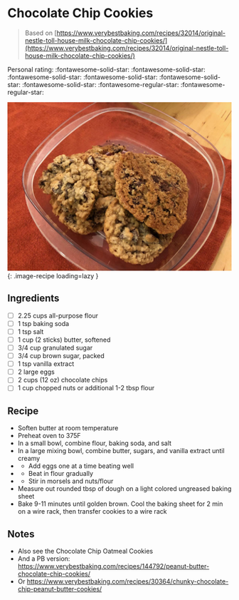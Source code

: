 <!-- Do not modify sections with "AUTO-*". They are updated by make.py -->

# Chocolate Chip Cookies

> Based on [https://www.verybestbaking.com/recipes/32014/original-nestle-toll-house-milk-chocolate-chip-cookies/](https://www.verybestbaking.com/recipes/32014/original-nestle-toll-house-milk-chocolate-chip-cookies/)

<!-- rating=3; (User can specify rating on scale of 1-5) -->
<!-- AUTO-UserRating -->
Personal rating: :fontawesome-solid-star: :fontawesome-solid-star: :fontawesome-solid-star: :fontawesome-solid-star: :fontawesome-solid-star: :fontawesome-solid-star: :fontawesome-regular-star: :fontawesome-regular-star:
<!-- /AUTO-UserRating -->

<!-- name_image=chocolate_chip_cookies.jpeg; (User can specify image name if multiple exist) -->
<!-- AUTO-Image -->
![chocolate_chip_cookies.jpeg](./chocolate_chip_cookies.jpeg){: .image-recipe loading=lazy }
<!-- /AUTO-Image -->

## Ingredients

* [ ] 2.25 cups all-purpose flour
* [ ] 1 tsp baking soda
* [ ] 1 tsp salt
* [ ] 1 cup (2 sticks) butter, softened
* [ ] 3/4 cup granulated sugar
* [ ] 3/4 cup brown sugar, packed
* [ ] 1 tsp vanilla extract
* [ ] 2 large eggs
* [ ] 2 cups (12 oz) chocolate chips
* [ ] 1 cup chopped nuts or additional 1-2 tbsp flour

## Recipe

* Soften butter at room temperature
* Preheat oven to 375F
* In a small bowl, combine flour, baking soda, and salt
* In a large mixing bowl, combine butter, sugars, and vanilla extract until creamy
* - Add eggs one at a time beating well
* - Beat in flour gradually
* - Stir in morsels and nuts/flour
* Measure out rounded tbsp of dough on a light colored ungreased baking sheet
* Bake 9-11 minutes until golden brown. Cool the baking sheet for 2 min on a wire rack, then transfer cookies to a wire rack

## Notes

* Also see the Chocolate Chip Oatmeal Cookies
* And a PB version: https://www.verybestbaking.com/recipes/144792/peanut-butter-chocolate-chip-cookies/
* Or https://www.verybestbaking.com/recipes/30364/chunky-chocolate-chip-peanut-butter-cookies/
